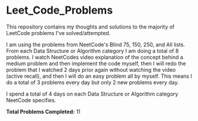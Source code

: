 # Leet_Code_Problems
This repository contains my thoughts and solutions to the majority of LeetCode problems I've solved/attempted. 

I am using the problems from NeetCode's Blind 75, 150, 250, and All lists. From each Data Structure or Algorithm category I am doing a total of 8 problems. I watch NeetCodes video explanation of the concept behind a medium problem and then implement the code myself, then I will redo the problem that I watched 2 days prior again without watching the video (active recall), and then I will do an easy problem all by myself. This means I do a total of 3 problems every day but only 2 new problems every day. 

I spend a total of 4 days on each Data Structure or Algorithm category NeetCode specifies.

**Total Problems Completed:** 11

